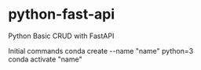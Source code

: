 # python-fast-api
Python Basic CRUD with FastAPI

Initial commands
  conda create --name "name" python=3 <br>
  conda activate "name"
